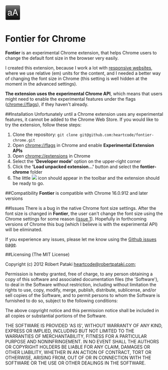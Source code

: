 ![](https://github.com/heartcode/fontier-chrome/raw/master/img/icon_48.png)

Fontier for Chrome
===

**Fontier** is an experimental Chrome extension, that helps Chrome users to change the default font size in the browser very easily.

I created this extension, because I work a lot with [responsive websites](http://viljamis.com/blog/2012/typography/), where we use relative (em) units for the content, and I needed a better way of changing the font size in Chrome (this setting is well hidden at the moment in the advanced settings).

**The extension uses the experimental Chrome API**, which means that users might need to enable the experimental features under the flags ([chrome://flags](chrome://flags)), if they haven't already.

##Installation
Unfortunately until a Chrome extension uses any experimental features, it cannot be added to the Chrome Web Store. If you would like to try the extension, follow these steps:

1. Clone the repository:
```git clone git@github.com:heartcode/fontier-chrome.git```
2. Open [chrome://flags](chrome://flags) in Chrome and enable **Experimental Extension APIs**
2. Open  [chrome://extensions](chrome://extensions) in Chrome
3. Select the **'Developer mode'** option on the upper-right corner
2. Click the **'Load unpacked extension…'** button and select the **fontier-chrome** folder
3. The little ![](https://github.com/heartcode/fontier-chrome/raw/master/img/icon_16.png) icon should appear in the toolbar and the extension should be ready to go.

##Compatibility
**Fontier** is compatible with Chrome 16.0.912 and later versions

##Issues
There is a bug in the native Chrome font size settings. After the font size is changed in **Fontier**, the user can't change the font size using the Chrome settings for some reason ([issue 1](https://github.com/heartcode/fontier-chrome/issues/1)). Hopefully in forthcoming versions of Chrome this bug (which I believe is with the experimental API) will be eliminated.

If you experience any issues, please let me know using the [Github issues page](https://github.com/heartcode/fontier-chrome/issues).

##Licensing
(The MIT License)

Copyright (c) 2012 Róbert Pataki heartcode@robertpataki.com;

Permission is hereby granted, free of charge, to any person obtaining a copy of this software and associated documentation files (the 'Software'), to deal in the Software without restriction, including without limitation the rights to use, copy, modify, merge, publish, distribute, sublicense, and/or sell copies of the Software, and to permit persons to whom the Software is furnished to do so, subject to the following conditions:

The above copyright notice and this permission notice shall be included in all copies or substantial portions of the Software.

THE SOFTWARE IS PROVIDED 'AS IS', WITHOUT WARRANTY OF ANY KIND, EXPRESS OR IMPLIED, INCLUDING BUT NOT LIMITED TO THE WARRANTIES OF MERCHANTABILITY, FITNESS FOR A PARTICULAR PURPOSE AND NONINFRINGEMENT. IN NO EVENT SHALL THE AUTHORS OR COPYRIGHT HOLDERS BE LIABLE FOR ANY CLAIM, DAMAGES OR OTHER LIABILITY, WHETHER IN AN ACTION OF CONTRACT, TORT OR OTHERWISE, ARISING FROM, OUT OF OR IN CONNECTION WITH THE SOFTWARE OR THE USE OR OTHER DEALINGS IN THE SOFTWARE.